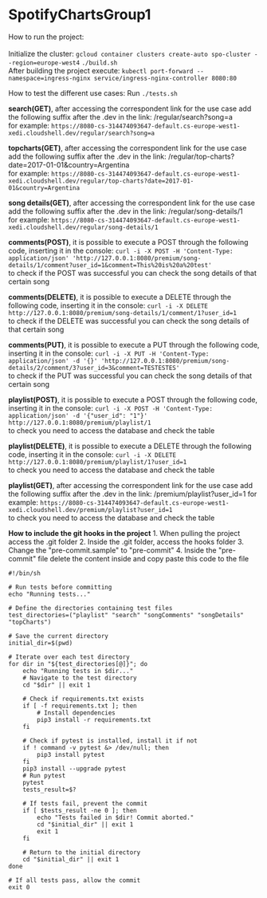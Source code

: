 <h1>SpotifyChartsGroup1</h1>

How to run the project: <br><br>
Initialize the cluster: ```gcloud container clusters create-auto spo-cluster --region=europe-west4```
```./build.sh```<br>
After building the project execute:
```kubectl port-forward --namespace=ingress-nginx service/ingress-nginx-controller 8080:80 ```

How to test the different use cases: 
Run ```./tests.sh```

<b>search(GET)</b>, after accessing the correspondent link for the use case add the following suffix after the .dev in the link:
      /regular/search?song=a
  <br>for example:
      ```https://8080-cs-314474093647-default.cs-europe-west1-xedi.cloudshell.dev/regular/search?song=a```

<b>topcharts(GET)</b>, after accessing the correspondent link for the use case add the following suffix after the .dev in the link:
      /regular/top-charts?date=2017-01-01&country=Argentina
  <br>for example:
      ```https://8080-cs-314474093647-default.cs-europe-west1-xedi.cloudshell.dev/regular/top-charts?date=2017-01-01&country=Argentina```
      
<b>song details(GET)</b>, after accessing the correspondent link for the use case add the following suffix after the .dev in the link:
      /regular/song-details/1
  <br>for example:
      ```https://8080-cs-314474093647-default.cs-europe-west1-xedi.cloudshell.dev/regular/song-details/1```
      
<b>comments(POST)</b>, it is possible to execute a POST through the following code, inserting it in the console:
      ```curl -i -X POST -H 'Content-Type: application/json' 'http://127.0.0.1:8080/premium/song-details/1/comment?user_id=1&comment=This%20is%20a%20test'```
    <br>to check if the POST was successful you can check the song details of that certain song
    
<b>comments(DELETE)</b>, it is possible to execute a DELETE through the following code, inserting it in the console:
      ```curl -i -X DELETE http://127.0.0.1:8080/premium/song-details/1/comment/1?user_id=1```
    <br>to check if the DELETE was successful you can check the song details of that certain song

<b>comments(PUT)</b>, it is possible to execute a PUT through the following code, inserting it in the console:
      ```curl -i -X PUT -H 'Content-Type: application/json' -d '{}' 'http://127.0.0.1:8080/premium/song-details/2/comment/3?user_id=3&comment=TESTESTES'```
    <br>to check if the PUT was successful you can check the song details of that certain song
    
<b>playlist(POST)</b>, it is possible to execute a POST through the following code, inserting it in the console:
      ```curl -i -X POST -H 'Content-Type: application/json' -d '{"user_id": "1"}' http://127.0.0.1:8080/premium/playlist/1```
    <br>to check you need to access the database and check the table

<b>playlist(DELETE)</b>, it is possible to execute a DELETE through the following code, inserting it in the console:
      ```curl -i -X DELETE http://127.0.0.1:8080/premium/playlist/1?user_id=1```
    <br>to check you need to access the database and check the table

<b>playlist(GET)</b>, after accessing the correspondent link for the use case add the following suffix after the .dev in the link:
      /premium/playlist?user_id=1
      for example:
      ```https://8080-cs-314474093647-default.cs-europe-west1-xedi.cloudshell.dev/premium/playlist?user_id=1```
    <br>to check you need to access the database and check the table

<b>How to include the git hooks in the project</b>
      1. When pulling the project access the .git folder
      2. Inside the .git folder, access the hooks folder
      3. Change the "pre-commit.sample" to "pre-commit"
      4. Inside the "pre-commit" file delete the content inside and copy paste this code to the file

```
#!/bin/sh

# Run tests before committing
echo "Running tests..."

# Define the directories containing test files
test_directories=("playlist" "search" "songComments" "songDetails" "topCharts")

# Save the current directory
initial_dir=$(pwd)

# Iterate over each test directory
for dir in "${test_directories[@]}"; do
    echo "Running tests in $dir..."
    # Navigate to the test directory
    cd "$dir" || exit 1
    
    # Check if requirements.txt exists
    if [ -f requirements.txt ]; then
        # Install dependencies
        pip3 install -r requirements.txt
    fi
    
    # Check if pytest is installed, install it if not
    if ! command -v pytest &> /dev/null; then
        pip3 install pytest
    fi
    pip3 install --upgrade pytest
    # Run pytest
    pytest
    tests_result=$?
    
    # If tests fail, prevent the commit
    if [ $tests_result -ne 0 ]; then
        echo "Tests failed in $dir! Commit aborted."
        cd "$initial_dir" || exit 1
        exit 1
    fi
    
    # Return to the initial directory
    cd "$initial_dir" || exit 1
done

# If all tests pass, allow the commit
exit 0

```

